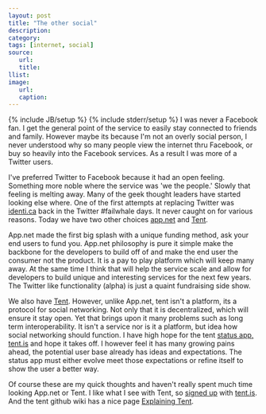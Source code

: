 ```yaml
---
layout: post
title: "The other social"
description:
category:
tags: [internet, social]
source:
   url:
   title:
llist:
image:
   url:
   caption:
---
```

{% include JB/setup %}
{% include stderr/setup %}
I was never a Facebook fan. I get the general point of the service to easily stay connected to friends and family. However maybe its because I'm not an overly social person, I never understood why so many people view the internet thru Facebook, or buy so heavily into the Facebook services. As a result I was more of a Twitter users.

I've preferred Twitter to Facebook because it had an open feeling. Something more noble where the service was 'we the people.' Slowly that feeling is melting away. Many of the geek thought leaders have started looking else where. One of the first attempts at replacing Twitter was [identi.ca][1] back in the Twitter #failwhale days. It never caught on for various reasons. Today we have two other choices [app.net][2] and [Tent][3].

App.net made the first big splash with a unique funding method, ask your end users to fund you. App.net philosophy is pure it simple make the backbone for the developers to build off of and make the end user the consumer not the product. It is a pay to play platform which will keep many away. At the same time I think that will help the service scale and allow for developers to build unique and interesting services for the next few years. The Twitter like functionality (alpha) is just a quaint fundraising side show.

We also have [Tent][3]. However, unlike App.net, tent isn't a platform, its a protocol for social networking. Not only that it is decentralized, which will ensure it stay open. Yet that brings upon it many problems such as long term interoperability. It isn't a service nor is it a platform, but idea how social networking should function. I have high hope for the tent [status app, tent.is][4] and hope it takes off. I however feel it has many growing pains ahead, the potential user base already has ideas and expectations. The status app must either evolve meet those expectations or refine itself to show the user a better way.

Of course these are my quick thoughts and haven't really spent much time looking App.net or Tent. I like what I see with Tent, so [signed up][me] with [tent.is][4]. And the tent github wiki has a nice page [Explaining Tent][what].


[1]: https://en.wikipedia.org/wiki/Identi.ca
[2]: https://app.net
[3]: http://tent.io/
[4]: https://tent.is/
[me]: https://mitchejj.tent.is/
[what]: https://github.com/tent/tent.io/wiki/Explaining-Tent 